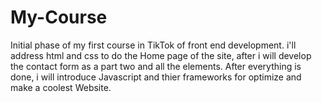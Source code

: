 # My-Course
 Initial phase of my first course in TikTok of front end development. i'll address html and css to do the Home page of the site, after i will develop the contact form as a part two and all the elements. After everything is done, i will introduce Javascript and thier frameworks for optimize and make a coolest Website.
